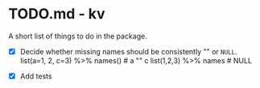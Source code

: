 # TODO.md - kv

A short list of things to do in the package.

 - [x] Decide whether missing names should be consistently "" or `NULL`.
       list(a=1, 2, c=3) %>% names()    # a "" c
       list(1,2,3) %>% names            # NULL
       
 - [x] Add tests 
